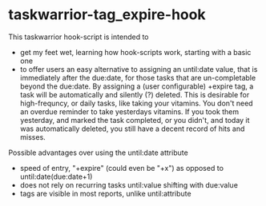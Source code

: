 # taskwarrior-tag_expire-hook

This taskwarrior hook-script is intended to
- get my feet wet, learning how hook-scripts work, starting with a basic one
- to offer users an easy alternative to assigning an until:date value, that is immediately after the due:date, for those tasks that are un-completable beyond the due:date. 
By assigning a (user configurable) +expire tag, a task will be automatically and silently (?) deleted. This is desirable for high-frequncy, or daily tasks, like taking your vitamins. You don't need an overdue reminder to take yesterdays vitamins. If you took them yesterday, and marked the task completed, or you didn't, and today it was automatically deleted, you still have a decent record of hits and misses. 

Possible advantages over using the until:date attribute 
- speed of entry, "+expire" (could even be "+x") as opposed to until:date(due:date+1)
- does not rely on recurring tasks until:value shifting with due:value
- tags are visible in most reports, unlike until:attribute
